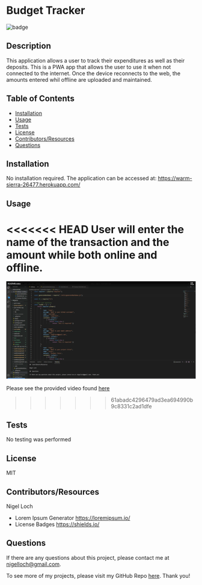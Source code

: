 #  Budget Tracker

![badge](https://img.shields.io/badge/License-MIT-brightgreen)

##  Description

This application allows a user to track their expenditures as well as their deposits. This is a PWA app that allows the user to use it when not connected to the internet. Once the device reconnects to the web, the amounts entered whil offline are uploaded and maintained.

##  Table of Contents
* [Installation](#installation)
* [Usage](#usage)
* [Tests](#tests)
* [License](#license)
* [Contributors/Resources](#contributors)
* [Questions](#questions)

##  Installation

No installation required. The application can be accessed at: https://warm-sierra-26477.herokuapp.com/

##  Usage

<<<<<<< HEAD
User will enter the name of the transaction and the amount while both online and offline.
=======
![alt text](./utils/README.png)

Please see the provided video found [here](./utils/READMEvideo.webm)
>>>>>>> 61abadc4296479ad3ea694990b9c8331c2ad1dfe

##  Tests

No testing was performed

##  License

MIT

##  Contributors/Resources

Nigel Loch 
* Lorem Ipsum Generator <https://loremipsum.io/> 
* License Badges <https://shields.io/>

##  Questions

If there are any questions about this project, please contact me at <nigelloch@gmail.com>. 

To see more of my projects, please visit my GitHub Repo [here](https://github.com/nigelloch?tab=repositories). Thank you! 

  
